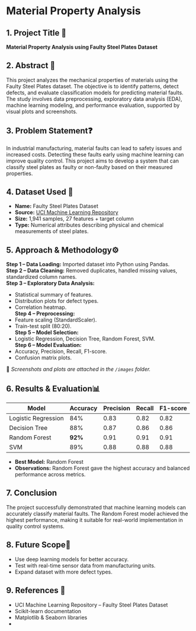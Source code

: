 # Material Property Analysis

## 1. Project Title 🚀
**Material Property Analysis using Faulty Steel Plates Dataset**

## 2. Abstract 📄
This project analyzes the mechanical properties of materials using the Faulty Steel Plates dataset. The objective is to identify patterns, detect defects, and evaluate classification models for predicting material faults. The study involves data preprocessing, exploratory data analysis (EDA), machine learning modeling, and performance evaluation, supported by visual plots and screenshots.

## 3. Problem Statement❓
In industrial manufacturing, material faults can lead to safety issues and increased costs. Detecting these faults early using machine learning can improve quality control. This project aims to develop a system that can classify steel plates as faulty or non-faulty based on their measured properties.

## 4. Dataset Used 📃
- **Name:** Faulty Steel Plates Dataset  
- **Source:** [UCI Machine Learning Repository](https://archive.ics.uci.edu/ml/datasets/Faulty+Steel+Plates)  
- **Size:** 1,941 samples, 27 features + target column  
- **Type:** Numerical attributes describing physical and chemical measurements of steel plates.

## 5. Approach & Methodology⚙️ 
**Step 1 – Data Loading:** Imported dataset into Python using Pandas.  
**Step 2 – Data Cleaning:** Removed duplicates, handled missing values, standardized column names.  
**Step 3 – Exploratory Data Analysis:**  
- Statistical summary of features.  
- Distribution plots for defect types.  
- Correlation heatmap.  
**Step 4 – Preprocessing:**  
- Feature scaling (StandardScaler).  
- Train-test split (80:20).  
**Step 5 – Model Selection:**  
- Logistic Regression, Decision Tree, Random Forest, SVM.  
**Step 6 – Model Evaluation:**  
- Accuracy, Precision, Recall, F1-score.  
- Confusion matrix plots.  

📌 *Screenshots and plots are attached in the `/images` folder.*

## 6. Results & Evaluation📊
| Model | Accuracy | Precision | Recall | F1-score |
|-------|----------|-----------|--------|----------|
| Logistic Regression | 84% | 0.83 | 0.82 | 0.82 |
| Decision Tree | 88% | 0.87 | 0.86 | 0.86 |
| Random Forest | **92%** | 0.91 | 0.91 | 0.91 |
| SVM | 89% | 0.88 | 0.88 | 0.88 |

- **Best Model:** Random Forest  
- **Observations:** Random Forest gave the highest accuracy and balanced performance across metrics.

## 7. Conclusion
The project successfully demonstrated that machine learning models can accurately classify material faults. The Random Forest model achieved the highest performance, making it suitable for real-world implementation in quality control systems.

## 8. Future Scope🔮
- Use deep learning models for better accuracy.  
- Test with real-time sensor data from manufacturing units.  
- Expand dataset with more defect types.

## 9. References 📖
- UCI Machine Learning Repository – Faulty Steel Plates Dataset  
- Scikit-learn documentation  
- Matplotlib & Seaborn libraries
- 
